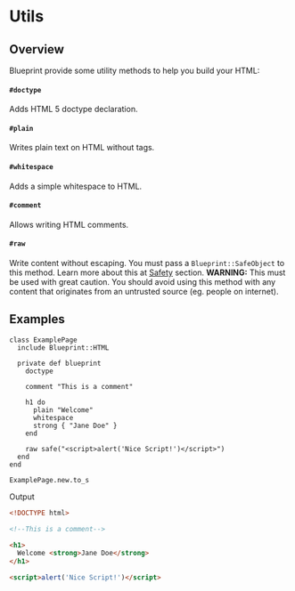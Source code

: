 # Utils

## Overview

Blueprint provide some utility methods to help you build your HTML:

#### `#doctype`
Adds HTML 5 doctype declaration.


#### `#plain`
Writes plain text on HTML without tags.

#### `#whitespace`
Adds a simple whitespace to HTML.


#### `#comment`
Allows writing HTML comments.

#### `#raw`
Write content without escaping. You must pass a `Blueprint::SafeObject` to
this method. Learn more about this at [Safety](./safety.md) section.
**WARNING:** This must be used with great caution.
You should avoid using this method with any content that originates from an
untrusted source (eg. people on internet).

## Examples
```crystal
class ExamplePage
  include Blueprint::HTML

  private def blueprint
    doctype

    comment "This is a comment"

    h1 do
      plain "Welcome"
      whitespace
      strong { "Jane Doe" }
    end

    raw safe("<script>alert('Nice Script!')</script>")
  end
end

ExamplePage.new.to_s
```

Output

```html
<!DOCTYPE html>

<!--This is a comment-->

<h1>
  Welcome <strong>Jane Doe</strong>
</h1>

<script>alert('Nice Script!')</script>
```
